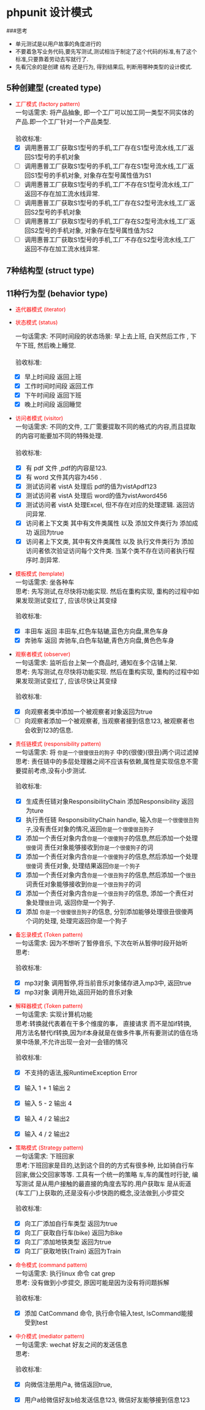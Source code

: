 # phpunit 设计模式 
###思考
* 单元测试是以用户故事的角度进行的
* 不要着急写业务代码,要先写测试,测试相当于制定了这个代码的标准,有了这个标准,只要靠着劳动去写就行了.
* 先看冗余的是创建 结构 还是行为, 得到结果后, 判断用哪种类型的设计模式.

## 5种创建型 (created type)
* <font color=red>工厂模式 (factory pattern)</font>  
  <font size = 3>一句话需求: 将产品抽象, 即一个工厂可以加工同一类型不同实体的产品.即一个工厂针对一个产品类型.</font>   
  <font size = 3>  
  验收标准:
  - [x] 调用惠普工厂获取S1型号的手机,工厂存在S1型号流水线,工厂返回S1型号的手机对象
  - [ ] 调用惠普工厂获取S1型号的手机,工厂存在S1型号流水线,工厂返回S1型号的手机对象, 对象存在型号属性值为S1
  - [ ] 调用惠普工厂获取S1型号的手机,工厂不存在S1型号流水线,工厂返回不存在加工流水线异常.
  - [ ] 调用惠普工厂获取S1型号的手机,工厂存在S2型号流水线,工厂返回S2型号的手机对象
  - [ ] 调用惠普工厂获取S1型号的手机,工厂存在S2型号流水线,工厂返回S2型号的手机对象, 对象存在型号属性值为S2
  - [ ] 调用惠普工厂获取S1型号的手机,工厂不存在S2型号流水线,工厂返回不存在加工流水线异常.
    </font>
## 7种结构型 (struct type)

## 11种行为型 (behavior type)
* <font color=red>迭代器模式 (iterator)  </font>
* <font color=red>状态模式 (status)</font>  
  
  <font size = 3>一句话需求: 不同时间段的状态场景:  早上去上班, 白天然后工作 , 下午下班, 然后晚上睡觉.</font>   
  <font size = 3>  
  验收标准:
    - [x] 早上时间段 返回上班
    - [x] 工作时间时间段 返回工作
    - [x] 下午时间段 返回下班
    - [x] 晚上时间段 返回睡觉
      </font>  
      
* <font color=red>访问者模式 (visitor)   </font>  
<font size = 3>一句话需求: 不同的文件, 工厂需要提取不同的格式的内容,而且提取的内容可能要加不同的特殊处理.</font>   
  <font size = 3>  
    验收标准:
    - [x] 有 pdf 文件 ,pdf的内容是123.
    - [x] 有 word 文件其内容为456 .
    - [x] 测试访问者 vistA 处理后  pdf的值为vistApdf123
    - [x] 测试访问者 vistA 处理后 word的值为vistAword456
    - [x] 测试访问者 vistA 处理Excel, 但不存在对应的处理逻辑. 返回访问异常.
    - [x] 访问者上下文类 其中有文件类属性  以及 添加文件类行为 添加成功 返回为true
    - [x] 访问者上下文类, 其中有文件类属性  以及 执行文件类行为 添加访问者依次验证访问每个文件类. 当某个类不存在访问者执行程序时.剖异常.
    </font>  

* <font color=red>模板模式 (template)   </font>  
  <font size = 3>一句话需求: 坐各种车</font>   
  <font size = 3>思考: 先写测试,在尽快将功能实现. 然后在重构实现, 重构的过程中如果发现测试变红了, 应该尽快让其变绿</font>
  <font size = 3>

  验收标准:
  - [x] 丰田车 返回 丰田车,红色车轱辘,蓝色方向盘,黑色车身
  - [x] 奔驰车 返回 奔驰车,白色车轱辘,青色方向盘,黄色色车身
    </font>  
    
* <font color=red>观察者模式 (observer)   </font>  
  <font size = 3>一句话需求: 监听后台上架一个商品时, 通知在多个店铺上架.</font>   
  <font size = 3>思考: 先写测试,在尽快将功能实现. 然后在重构实现, 重构的过程中如果发现测试变红了, 应该尽快让其变绿</font>
  <font size = 3>
  
  验收标准:
  - [x] 向观察者类中添加一个被观察者对象返回为true
  - [ ] 向观察者添加一个被观察者, 当观察者接到信息123, 被观察者也会收到123的信息. 
    </font>  

* <font color=red>责任链模式 (responsibility pattern)  </font>  
  <font size = 3>一句话需求: 将 `你是一个很傻很丑的狗子` 中的(很傻)(很丑)两个词过滤掉  </font>   
  <font size = 3>思考: 责任链中的多层处理器之间不应该有依赖,属性是实现信息不需要提前考虑,没有小步测试.</font>
  <font size = 3>

  验收标准:
  - [x] 生成责任链对象ResponsibilityChain 添加Responsibility 返回为ture
  - [x] 执行责任链 ResponsibilityChain handle, 输入`你是一个很傻很丑狗子`,没有责任对象的情况,返回`你是一个很傻很丑狗子`
  - [x] 添加一个责任对象内含`你是一个很傻狗子`的信息,然后添加一个处理`很傻`词 责任对象能够接收到`你是一个很傻狗子`的词
  - [x] 添加一个责任对象内含`你是一个很傻狗子`的信息,然后添加一个处理`很傻`词 责任对象, 处理结果返回`你是一个狗子`
  - [x] 添加一个责任对象内含`你是一个很丑狗子`的信息,然后添加一个`很丑`词责任对象能够接收到`你是一个很丑狗子`的词  
  - [x] 添加一个责任对象内含`你是一个很丑狗子`的信息, 添加一个责任对象处理`很丑`词, 返回你是一个狗子.
  - [x] 添加 `你是一个很傻很丑狗子`的信息, 分别添加能够处理很丑很傻两个词的处理, 处理完返回你是一个狗子    
</font>

* <font color=red>备忘录模式 (Token pattern)  </font>  
  <font size = 3>一句话需求: 因为不想听了暂停音乐, 下次在听从暂停时段开始听  </font>   
  <font size = 3>思考: </font>
  <font size = 3>

  验收标准:
  - [x] mp3对象 调用暂停,将当前音乐对象储存进入mp3中, 返回true
  - [x] mp3对象 调用开始,返回开始的音乐对象
    </font>

* <font color=red>解释器模式 (Token pattern)  </font>  
  <font size = 3>一句话需求: 实现计算机功能 </font>   
  <font size = 3>思考:转换就代表着在干多个维度的事， 直接请求 而不是加if转换, 用方法名替代if转换,因为if本身就是在做多件事,所有要测试的值在场景中场景,不允许出现一会对一会错的情况</font>
  <font size = 3>

  验收标准:
  - [x] 不支持的语法,报RuntimeException Error
  - [x] 输入 1 + 1 输出 2
  - [x] 输入 5 - 2 输出 4
  - [x] 输入 4 / 2 输出2
  - [x] 输入 4 / 2 输出2
    </font>


* <font color=red>策略模式 (Strategy pattern)  </font>  
  <font size = 3>一句话需求: 下班回家 </font>   
  <font size = 3>思考:下班回家是目的,达到这个目的的方式有很多种, 比如骑自行车回家,做公交回家等等. 工具有一个统一的策略 `车`,车的属性时行驶, 编写测试 是从用户接触的最直接的角度去写的.用户获取`车` 是从街道(车工厂)上获取的,还是没有小步快跑的概念,没法做到,小步提交</font>
  <font size = 3>

  验收标准:
  - [x] 向工厂添加自行车类型 返回为true
  - [x] 向工厂获取自行车(bike) 返回为Bike
  - [x] 向工厂添加地铁类型 返回为true
  - [x] 向工厂获取地铁(Train) 返回为Train
    </font>

* <font color=red>命令模式 (command pattern)  </font>  
  <font size = 3>一句话需求: 执行linux 命令 cat grep </font>   
  <font size = 3>思考: 没有做到小步提交, 原因可能是因为没有将问题拆解 </font>
  <font size = 3>

  验收标准:
  - [x] 添加 CatCommand 命令, 执行命令输入test, lsCommand能接受到test
    </font>
* <font color=red>中介模式 (mediator pattern)  </font>  
      <font size = 3>一句话需求: wechat 好友之间的发送信息</font>   
      <font size = 3>思考: </font>
      <font size = 3>

  验收标准:
  - [x] 向微信注册用户a, 微信返回true,
  - [x] 用户a给微信好友b给发送信息123, 微信好友能够接到信息123
    </font>
  
